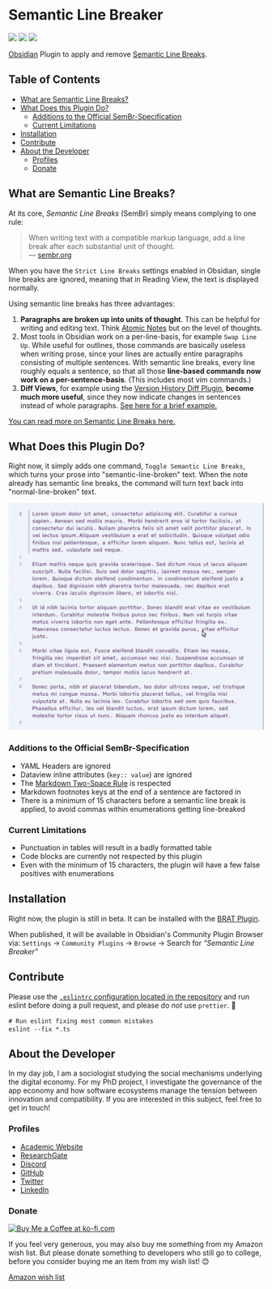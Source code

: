 # Semantic Line Breaker

![](https://img.shields.io/github/downloads/chrisgrieser/obsidian-sembr/total?label=Total%20Downloads&style=plastic) ![](https://img.shields.io/github/v/release/chrisgrieser/obsidian-sembr?label=Latest%20Release&style=plastic) [![](https://img.shields.io/badge/changelog-click%20here-FFE800?style=plastic)](Changelog.md)

[Obsidian](https://obsidian.md/) Plugin to apply and remove [Semantic Line Breaks](https://sembr.org/).

## Table of Contents
<!-- MarkdownTOC -->

- [What are Semantic Line Breaks?](#what-are-semantic-line-breaks)
- [What Does this Plugin Do?](#what-does-this-plugin-do)
	- [Additions to the Official SemBr-Specification](#additions-to-the-official-sembr-specification)
	- [Current Limitations](#current-limitations)
- [Installation](#installation)
- [Contribute](#contribute)
- [About the Developer](#about-the-developer)
	- [Profiles](#profiles)
	- [Donate](#donate)

<!-- /MarkdownTOC -->

## What are Semantic Line Breaks?
At its core, *Semantic Line Breaks* (SemBr) simply means complying to one rule:

> When writing text with a compatible markup language, add a line break after each substantial unit of thought.  
> — [sembr.org](https://sembr.org/)

When you have the `Strict Line Breaks` settings enabled in Obsidian, single line breaks are ignored, meaning that in Reading View, the text is displayed normally.

Using semantic line breaks has three advantages:
1. __Paragraphs are broken up into units of thought__. This can be helpful for writing and editing text. Think [Atomic Notes](https://zettelkasten.de/posts/create-zettel-from-reading-notes/) but on the level of thoughts.
2. Most tools in Obsidian work on a per-line-basis, for example `Swap Line Up`. While useful for outlines, those commands are basically useless when writing prose, since your lines are actually entire paragraphs consisting of multiple sentences. With semantic line breaks, every line roughly equals a sentence, so that all those __line-based commands now work on a per-sentence-basis__. (This includes most vim commands.)
3. __Diff Views__, for example using the [Version History Diff Plugin](https://obsidian.md/plugins?id=obsidian-version-history-diff), __become much more useful__, since they now indicate changes in sentences instead of whole paragraphs. [See here for a brief example.](https://github.com/bobheadxi/readable#rationale)

[You can read more on Semantic Line Breaks here.](https://sembr.org/)

## What Does this Plugin Do?
Right now, it simply adds one command, `Toggle Semantic Line Breaks`, which turns your prose into "semantic-line-broken" text. When the note already has semantic line breaks, the command will turn text back into "normal-line-broken" text.

![demo semantic line breaks](/assets/demo-sembr.gif)

### Additions to the Official SemBr-Specification
- YAML Headers are ignored
- Dataview inline attributes (`key:: value`) are ignored
- The [Markdown Two-Space Rule](https://daringfireball.net/projects/markdown/syntax#p) is respected
- Markdown footnotes keys at the end of a sentence are factored in
- There is a minimum of 15 characters before a semantic line break is applied, to avoid commas within enumerations getting line-breaked

### Current Limitations
- Punctuation in tables will result in a badly formatted table
- Code blocks are currently not respected by this plugin
- Even with the minimum of 15 characters, the plugin will have a few false positives with enumerations

## Installation
Right now, the plugin is still in beta. It can be installed with the [BRAT Plugin](https://github.com/TfTHacker/obsidian42-brat).

When published, it will be available in Obsidian's Community Plugin Browser via: `Settings` → `Community Plugins` → `Browse` → Search for *"Semantic Line Breaker"*

## Contribute
Please use the [`.eslintrc` configuration located in the repository](.eslintrc) and run eslint before doing a pull request, and please do *not* use `prettier`. 🙂

```shell
# Run eslint fixing most common mistakes
eslint --fix *.ts
```

## About the Developer
In my day job, I am a sociologist studying the social mechanisms underlying the digital economy. For my PhD project, I investigate the governance of the app economy and how software ecosystems manage the tension between innovation and compatibility. If you are interested in this subject, feel free to get in touch!

<!-- markdown-link-check-disable -->
### Profiles
- [Academic Website](https://chris-grieser.de/)
- [ResearchGate](https://www.researchgate.net/profile/Christopher-Grieser)
- [Discord](https://discordapp.com/users/462774483044794368/)
- [GitHub](https://github.com/chrisgrieser/)
- [Twitter](https://twitter.com/pseudo_meta)
- [LinkedIn](https://www.linkedin.com/in/christopher-grieser-ba693b17a/)

### Donate
<a href='https://ko-fi.com/Y8Y86SQ91' target='_blank'><img height='36' style='border:0px;height:36px;' src='https://cdn.ko-fi.com/cdn/kofi1.png?v=3' border='0' alt='Buy Me a Coffee at ko-fi.com' /></a>

If you feel very generous, you may also buy me something from my Amazon wish list. But please donate something to developers who still go to college, before you consider buying me an item from my wish list! 😊 

[Amazon wish list](https://www.amazon.de/hz/wishlist/ls/2C7RIOJPN3K5F?ref_=wl_share)
